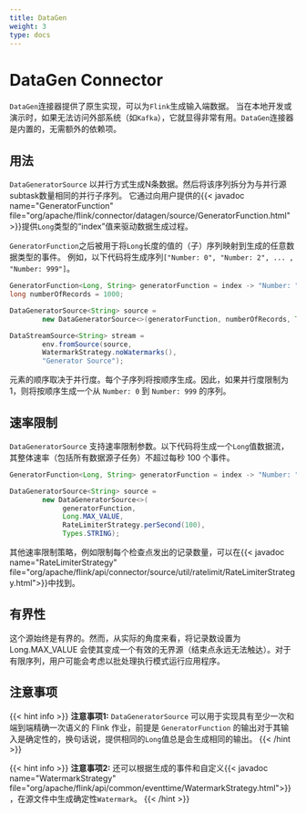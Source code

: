 ```yaml
---
title: DataGen
weight: 3
type: docs
---
```

<!--
Licensed to the Apache Software Foundation (ASF) under one
or more contributor license agreements.  See the NOTICE file
distributed with this work for additional information
regarding copyright ownership.  The ASF licenses this file
to you under the Apache License, Version 2.0 (the
"License"); you may not use this file except in compliance
with the License.  You may obtain a copy of the License at

  http://www.apache.org/licenses/LICENSE-2.0

Unless required by applicable law or agreed to in writing,
software distributed under the License is distributed on an
"AS IS" BASIS, WITHOUT WARRANTIES OR CONDITIONS OF ANY
KIND, either express or implied.  See the License for the
specific language governing permissions and limitations
under the License.
-->

# DataGen Connector

`DataGen`连接器提供了原生实现，可以为`Flink`生成输入端数据。
当在本地开发或演示时，如果无法访问外部系统（如`Kafka`），它就显得非常有用。`DataGen`连接器是内置的，无需额外的依赖项。

## 用法

`DataGeneratorSource` 以并行方式生成N条数据。然后将该序列拆分为与并行源subtask数量相同的并行子序列。
它通过向用户提供的{{< javadoc name="GeneratorFunction" file="org/apache/flink/connector/datagen/source/GeneratorFunction.html" >}}提供`Long`类型的“index”值来驱动数据生成过程。

`GeneratorFunction`之后被用于将`Long`长度的值的（子）序列映射到生成的任意数据类型的事件。
例如，以下代码将生成序列`["Number: 0", "Number: 2", ... , "Number: 999"]`。

```java
GeneratorFunction<Long, String> generatorFunction = index -> "Number: " + index;
long numberOfRecords = 1000;

DataGeneratorSource<String> source =
        new DataGeneratorSource<>(generatorFunction, numberOfRecords, Types.STRING);

DataStreamSource<String> stream =
        env.fromSource(source,
        WatermarkStrategy.noWatermarks(),
        "Generator Source");
```

元素的顺序取决于并行度。每个子序列将按顺序生成。因此，如果并行度限制为 1，则将按顺序生成一个从 `Number: 0` 到 `Number: 999` 的序列。

## 速率限制

`DataGeneratorSource` 支持速率限制参数。以下代码将生成一个`Long`值数据流，其整体速率（包括所有数据源子任务）不超过每秒 100 个事件。

```java
GeneratorFunction<Long, String> generatorFunction = index -> "Number: " + index;

DataGeneratorSource<String> source =
        new DataGeneratorSource<>(
             generatorFunction,
             Long.MAX_VALUE,
             RateLimiterStrategy.perSecond(100),
             Types.STRING);
```

其他速率限制策略，例如限制每个检查点发出的记录数量，可以在{{< javadoc name="RateLimiterStrategy" file="org/apache/flink/api/connector/source/util/ratelimit/RateLimiterStrategy.html">}}中找到。

## 有界性
这个源始终是有界的。然而，从实际的角度来看，将记录数设置为 Long.MAX_VALUE 会使其变成一个有效的无界源（结束点永远无法触达）。对于有限序列，用户可能会考虑以批处理执行模式运行应用程序。


## 注意事项

{{< hint info >}}
**注意事项1:**  `DataGeneratorSource` 可以用于实现具有至少一次和端到端精确一次语义的 Flink 作业，前提是 `GeneratorFunction` 的输出对于其输入是确定性的，换句话说，提供相同的`Long`值总是会生成相同的输出。
{{< /hint >}}

{{< hint info >}}
**注意事项2:**  还可以根据生成的事件和自定义{{< javadoc name="WatermarkStrategy" file="org/apache/flink/api/common/eventtime/WatermarkStrategy.html">}}，在源文件中生成确定性`Watermark`。
{{< /hint >}}



